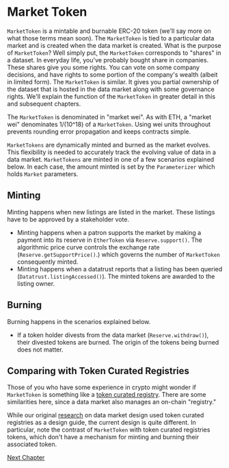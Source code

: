 # Market Token

`MarketToken` is a mintable and burnable ERC-20 token
(we'll say more on what those terms mean soon).  The
`MarketToken` is tied to a particular data market and
is created when the data market is created. What is the
purpose of `MarketToken`? Well simply put, the
`MarketToken` corresponds to "shares" in a dataset. In
everyday life, you've probably bought share in
companies. These shares give you some rights. You can
vote on some company decisions, and have rights to some
portion of the company's wealth (albeit in limited
form). The `MarketToken` is similar. It gives you
partial ownership of the dataset that is hosted in the
data market along with some governance rights. We'll
explain the function of the `MarketToken` in greater
detail in this and subsequent chapters.

The `MarketToken` is denominated in "market wei".  As
with ETH, a "market wei" denominates 1/(10^18) of a
`MarketToken`. Using wei units throughout prevents
rounding error propagation and keeps contracts simple.

`MarketTokens` are dynamically minted and burned as the
market evolves. This flexibility is needed to
accurately track the evolving value of data in a data
market.  `MarketTokens` are minted in one of a few
scenarios explained below. In each case, the amount
minted is set by the `Parameterizer` which holds
`Market` parameters.

## Minting 
Minting happens when new listings are listed in the
market. These listings have to be approved by a
stakeholder vote. 

- Minting happens when a patron supports the market by
  making a payment into its reserve in `EtherToken` via
  `Reserve.support()`. The algorithmic price curve
  controls the exchange rate
  (`Reserve.getSupportPrice()`.) which governs the number
  of `MarketToken` consequently minted.
- Minting happens when a datatrust reports that a
  listing has been queried
  (`Datatrust.listingAccessed()`). The minted tokens are
  awarded to the listing owner.

## Burning

Burning happens in the scenarios explained below.

- If a token holder divests from the data market
  (`Reserve.withdraw()`), their divested tokens are
  burned. The origin of the tokens being burned does not
  matter.

## Comparing with Token Curated Registries

Those of you who have some experience in crypto might
wonder if `MarketToken` is something like a [token
curated registry](https://medium.com/@tokencuratedregistry/a-simple-overview-of-token-curated-registries-84e2b7b19a06). There are some similarities here, since a data market also manages an on-chain "registry."

While our original
[research](https://arxiv.org/abs/1806.00139) on data
market design used token curated registries as a design
guide, the current design is quite different. In
particular, note the contrast of `MarketToken` with
token curated registries tokens, which don't have a
mechanism for minting and burning their associated
token.

[Next Chapter](../voting/index.html)

